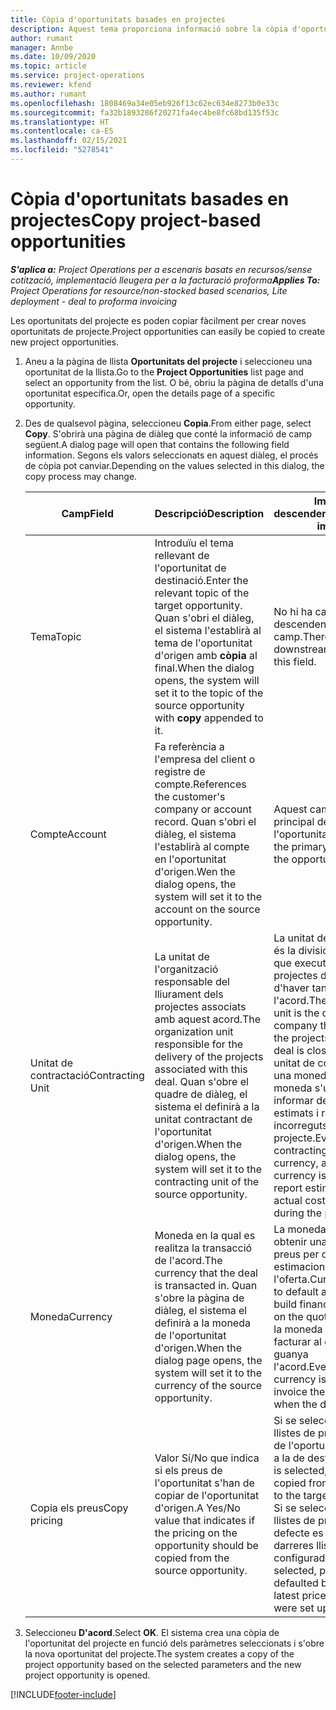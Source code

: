 ```yaml
---
title: Còpia d'oportunitats basades en projectes
description: Aquest tema proporciona informació sobre la còpia d'oportunitats basades en projectes al Project Operations.
author: rumant
manager: Annbe
ms.date: 10/09/2020
ms.topic: article
ms.service: project-operations
ms.reviewer: kfend
ms.author: rumant
ms.openlocfilehash: 1808469a34e05eb926f13c62ec634e8273b0e33c
ms.sourcegitcommit: fa32b1893286f20271fa4ec4be8fc68bd135f53c
ms.translationtype: HT
ms.contentlocale: ca-ES
ms.lasthandoff: 02/15/2021
ms.locfileid: "5278541"
---
```

# <a name="copy-project-based-opportunities"></a><span data-ttu-id="5aa3e-103">Còpia d'oportunitats basades en projectes</span><span class="sxs-lookup"><span data-stu-id="5aa3e-103">Copy project-based opportunities</span></span>

<span data-ttu-id="5aa3e-104">_**S'aplica a:** Project Operations per a escenaris basats en recursos/sense cotització, implementació lleugera per a la facturació proforma_</span><span class="sxs-lookup"><span data-stu-id="5aa3e-104">_**Applies To:** Project Operations for resource/non-stocked based scenarios, Lite deployment - deal to proforma invoicing_</span></span>


<span data-ttu-id="5aa3e-105">Les oportunitats del projecte es poden copiar fàcilment per crear noves oportunitats de projecte.</span><span class="sxs-lookup"><span data-stu-id="5aa3e-105">Project opportunities can easily be copied to create new project opportunities.</span></span> 

1. <span data-ttu-id="5aa3e-106">Aneu a la pàgina de llista **Oportunitats del projecte** i seleccioneu una oportunitat de la llista.</span><span class="sxs-lookup"><span data-stu-id="5aa3e-106">Go to the **Project Opportunities** list page and select an opportunity from the list.</span></span> <span data-ttu-id="5aa3e-107">O bé, obriu la pàgina de detalls d'una oportunitat específica.</span><span class="sxs-lookup"><span data-stu-id="5aa3e-107">Or, open the details page of a specific opportunity.</span></span> 
2. <span data-ttu-id="5aa3e-108">Des de qualsevol pàgina, seleccioneu **Copia**.</span><span class="sxs-lookup"><span data-stu-id="5aa3e-108">From either page, select **Copy**.</span></span> <span data-ttu-id="5aa3e-109">S'obrirà una pàgina de diàleg que conté la informació de camp següent.</span><span class="sxs-lookup"><span data-stu-id="5aa3e-109">A dialog page will open that contains the following field information.</span></span> <span data-ttu-id="5aa3e-110">Segons els valors seleccionats en aquest diàleg, el procés de còpia pot canviar.</span><span class="sxs-lookup"><span data-stu-id="5aa3e-110">Depending on the values selected in this dialog, the copy process may change.</span></span>

    | <span data-ttu-id="5aa3e-111">**Camp**</span><span class="sxs-lookup"><span data-stu-id="5aa3e-111">**Field**</span></span> | <span data-ttu-id="5aa3e-112">**Descripció**</span><span class="sxs-lookup"><span data-stu-id="5aa3e-112">**Description**</span></span> | <span data-ttu-id="5aa3e-113">**Impacte descendent**</span><span class="sxs-lookup"><span data-stu-id="5aa3e-113">**Downstream impact**</span></span> |
    | --- | --- | --- |
    | <span data-ttu-id="5aa3e-114">Tema</span><span class="sxs-lookup"><span data-stu-id="5aa3e-114">Topic</span></span> | <span data-ttu-id="5aa3e-115">Introduïu el tema rellevant de l'oportunitat de destinació.</span><span class="sxs-lookup"><span data-stu-id="5aa3e-115">Enter the relevant topic of the target opportunity.</span></span> <span data-ttu-id="5aa3e-116">Quan s'obri el diàleg, el sistema l'establirà al tema de l'oportunitat d'origen amb **còpia** al final.</span><span class="sxs-lookup"><span data-stu-id="5aa3e-116">When the dialog opens, the system will set it to the topic of the source opportunity with **copy** appended to it.</span></span> | <span data-ttu-id="5aa3e-117">No hi ha cap impacte descendent d'aquest camp.</span><span class="sxs-lookup"><span data-stu-id="5aa3e-117">There's no downstream impact for this field.</span></span> |
    | <span data-ttu-id="5aa3e-118">Compte</span><span class="sxs-lookup"><span data-stu-id="5aa3e-118">Account</span></span> | <span data-ttu-id="5aa3e-119">Fa referència a l'empresa del client o registre de compte.</span><span class="sxs-lookup"><span data-stu-id="5aa3e-119">References the customer's company or account record.</span></span> <span data-ttu-id="5aa3e-120">Quan s'obri el diàleg, el sistema l'establirà al compte en l'oportunitat d'origen.</span><span class="sxs-lookup"><span data-stu-id="5aa3e-120">Wen the dialog opens, the system will set it to the account on the source opportunity.</span></span> | <span data-ttu-id="5aa3e-121">Aquest camp és el client principal de l'oportunitat.</span><span class="sxs-lookup"><span data-stu-id="5aa3e-121">This field is the primary customer on the opportunity.</span></span> |
    | <span data-ttu-id="5aa3e-122">Unitat de contractació</span><span class="sxs-lookup"><span data-stu-id="5aa3e-122">Contracting Unit</span></span> | <span data-ttu-id="5aa3e-123">La unitat de l'organització responsable del lliurament dels projectes associats amb aquest acord.</span><span class="sxs-lookup"><span data-stu-id="5aa3e-123">The organization unit responsible for the delivery of the projects associated with this deal.</span></span> <span data-ttu-id="5aa3e-124">Quan s'obre el quadre de diàleg, el sistema el definirà a la unitat contractant de l'oportunitat d'origen.</span><span class="sxs-lookup"><span data-stu-id="5aa3e-124">When the dialog opens, the system will set it to the contracting unit of the source opportunity.</span></span> | <span data-ttu-id="5aa3e-125">La unitat de contractació és la divisió de l'empresa que executa els projectes després d'haver tancat l'acord.</span><span class="sxs-lookup"><span data-stu-id="5aa3e-125">The contracting unit is the division of the company that executes the projects after the deal is closed.</span></span> <span data-ttu-id="5aa3e-126">Cada unitat de contractació té una moneda, i aquesta moneda s'utilitza per informar dels costos estimats i reals incorreguts durant el projecte.</span><span class="sxs-lookup"><span data-stu-id="5aa3e-126">Every contracting unit has a currency, and this currency is used to report estimated and actual costs incurred during the project.</span></span> |
    | <span data-ttu-id="5aa3e-127">Moneda</span><span class="sxs-lookup"><span data-stu-id="5aa3e-127">Currency</span></span> | <span data-ttu-id="5aa3e-128">Moneda en la qual es realitza la transacció de l'acord.</span><span class="sxs-lookup"><span data-stu-id="5aa3e-128">The currency that the deal is transacted in.</span></span> <span data-ttu-id="5aa3e-129">Quan s'obre la pàgina de diàleg, el sistema el definirà a la moneda de l'oportunitat d'origen.</span><span class="sxs-lookup"><span data-stu-id="5aa3e-129">When the dialog page opens, the system will set it to the currency of the source opportunity.</span></span> | <span data-ttu-id="5aa3e-130">La moneda s'utilitza per obtenir una llista de preus per defecte i crear estimacions financeres a l'oferta.</span><span class="sxs-lookup"><span data-stu-id="5aa3e-130">Currency is used to default a price list and build financial estimates on the quote.</span></span> <span data-ttu-id="5aa3e-131">Finalment, la moneda s'utilitza per facturar al client quan es guanya l'acord.</span><span class="sxs-lookup"><span data-stu-id="5aa3e-131">Eventually, the currency is used to invoice the customer when the deal is won.</span></span> |
    | <span data-ttu-id="5aa3e-132">Copia els preus</span><span class="sxs-lookup"><span data-stu-id="5aa3e-132">Copy pricing</span></span> | <span data-ttu-id="5aa3e-133">Valor Sí/No que indica si els preus de l'oportunitat s'han de copiar de l'oportunitat d'origen.</span><span class="sxs-lookup"><span data-stu-id="5aa3e-133">A Yes/No value that indicates if the pricing on the opportunity should be copied from the source opportunity.</span></span> | <span data-ttu-id="5aa3e-134">Si se selecciona **Sí**, les llistes de preus es copien de l'oportunitat d'origen a la de destinació.</span><span class="sxs-lookup"><span data-stu-id="5aa3e-134">If **Yes** is selected, price lists are copied from the source to the target opportunity.</span></span> <span data-ttu-id="5aa3e-135">Si se selecciona **No**, les llistes de preus per defecte es basen en les darreres llistes de preus configurades.</span><span class="sxs-lookup"><span data-stu-id="5aa3e-135">If **No** is selected, price lists are defaulted based on the latest price lists that were set up.</span></span> |

3. <span data-ttu-id="5aa3e-136">Seleccioneu **D'acord**.</span><span class="sxs-lookup"><span data-stu-id="5aa3e-136">Select **OK**.</span></span> <span data-ttu-id="5aa3e-137">El sistema crea una còpia de l'oportunitat del projecte en funció dels paràmetres seleccionats i s'obre la nova oportunitat del projecte.</span><span class="sxs-lookup"><span data-stu-id="5aa3e-137">The system creates a copy of the project opportunity based on the selected parameters and the new project opportunity is opened.</span></span>


[!INCLUDE[footer-include](../includes/footer-banner.md)]